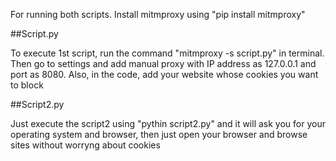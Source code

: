 For running both scripts. Install mitmproxy using "pip install mitmproxy"

##Script.py

To execute 1st script, run the command "mitmproxy -s script.py" in terminal. Then go to settings and add manual proxy with IP address as 127.0.0.1 and port as 8080. Also, in the code, add your website whose cookies you want to block

##Script2.py

Just execute the script2 using "pythin script2.py" and it will ask you for your operating system and browser, then just open your browser and browse sites without worryng about cookies
